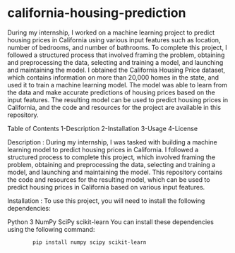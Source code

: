 # california-housing-prediction
During my internship, I worked on a machine learning project to predict housing prices in California using various input features such as location, number of bedrooms, and number of bathrooms. To complete this project, I followed a structured process that involved framing the problem, obtaining and preprocessing the data, selecting and training a model, and launching and maintaining the model. I obtained the California Housing Price dataset, which contains information on more than 20,000 homes in the state, and used it to train a machine learning model. The model was able to learn from the data and make accurate predictions of housing prices based on the input features. The resulting model can be used to predict housing prices in California, and the code and resources for the project are available in this repository.

Table of Contents
   1-Description
   2-Installation
   3-Usage
   4-License


Description :
During my internship, I was tasked with building a machine learning model to predict housing prices in California. I followed a structured process to complete this project, which involved framing the problem, obtaining and preprocessing the data, selecting and training a model, and launching and maintaining the model. This repository contains the code and resources for the resulting model, which can be used to predict housing prices in California based on various input features.

Installation :
To use this project, you will need to install the following dependencies:

Python 3
NumPy
SciPy
scikit-learn
You can install these dependencies using the following command:

            pip install numpy scipy scikit-learn
			


